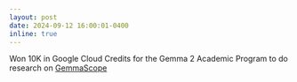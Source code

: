 ```yaml
---
layout: post
date: 2024-09-12 16:00:01-0400
inline: true
---
```


Won 10K in Google Cloud Credits for the Gemma 2 Academic Program to do research on [GemmaScope](https://deepmind.google/discover/blog/gemma-scope-helping-the-safety-community-shed-light-on-the-inner-workings-of-language-models/)